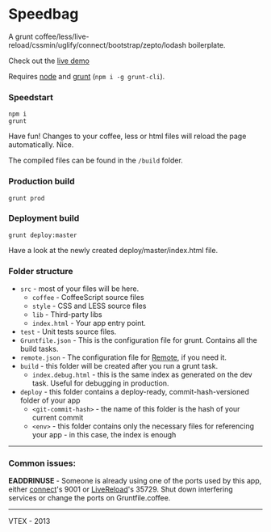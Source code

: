 # Speedbag

A grunt coffee/less/live-reload/cssmin/uglify/connect/bootstrap/zepto/lodash boilerplate.

Check out the [live demo](http://vtex.github.io/speedbag)

Requires [node](http://nodejs.org/) and [grunt](http://gruntjs.com/) (`npm i -g grunt-cli`).

### Speedstart

    npm i
    grunt

Have fun! Changes to your coffee, less or html files will reload the page automatically. Nice.

The compiled files can be found in the `/build` folder.

### Production build

    grunt prod

### Deployment build

    grunt deploy:master

Have a look at the newly created deploy/master/index.html file.

### Folder structure

- `src` - most of your files will be here.
	- `coffee` - CoffeeScript source files
	- `style` - CSS and LESS source files
	- `lib` - Third-party libs
	- `index.html` - Your app entry point.
- `test` - Unit tests source files.
- `Gruntfile.json` - This is the configuration file for grunt. Contains all the build tasks.
- `remote.json` - The configuration file for [Remote](https://github.com/gadr90/remote), if you need it.
- `build` - this folder will be created after you run a grunt task.
	-   `index.debug.html` - this is the same index as generated on the dev task. Useful for debugging in production.
- `deploy` - this folder contains a deploy-ready, commit-hash-versioned folder of your app
    -   `<git-commit-hash>` - the name of this folder is the hash of your current commit
    -   `<env>` - this folder contains only the necessary files for referencing your app - in this case, the index is enough

------

### Common issues:

**EADDRINUSE** - Someone is already using one of the ports used by this app, either [connect](https://github.com/gruntjs/grunt-contrib-connect)'s 9001 or [LiveReload](https://github.com/gruntjs/grunt-contrib-livereload)'s 35729.
Shut down interfering services or change the ports on Gruntfile.coffee.

------

VTEX - 2013
